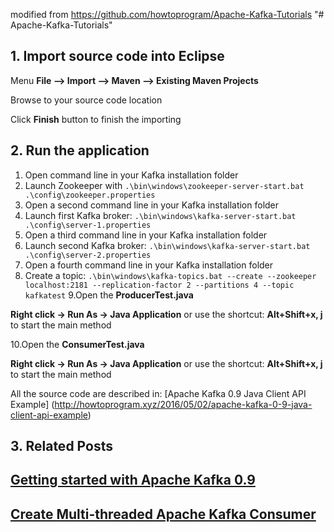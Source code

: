 modified from https://github.com/howtoprogram/Apache-Kafka-Tutorials
"# Apache-Kafka-Tutorials"

## 1. Import source code into Eclipse

Menu **File –> Import –> Maven –> Existing Maven Projects**

Browse to your source code location

Click **Finish** button to finish the importing

## 2. Run the application
1. Open command line in your Kafka installation folder
2. Launch Zookeeper with `.\bin\windows\zookeeper-server-start.bat .\config\zookeeper.properties`
3. Open a second command line in your Kafka installation folder
4. Launch first Kafka broker: `.\bin\windows\kafka-server-start.bat .\config\server-1.properties`
5. Open a third command line in your Kafka installation folder
6. Launch second Kafka broker: `.\bin\windows\kafka-server-start.bat .\config\server-2.properties`
7. Open a fourth command line in your Kafka installation folder
8. Create a topic: `.\bin\windows\kafka-topics.bat --create --zookeeper localhost:2181 --replication-factor 2 --partitions 4 --topic kafkatest` 
9.Open the **ProducerTest.java** 

**Right click -> Run As -> Java Application** or use the shortcut: **Alt+Shift+x, j** to start the main method


10.Open the **ConsumerTest.java** 

**Right click -> Run As -> Java Application** or use the shortcut: **Alt+Shift+x, j** to start the main method

All the source code are described in: [Apache Kafka 0.9 Java Client API Example] (http://howtoprogram.xyz/2016/05/02/apache-kafka-0-9-java-client-api-example)

## 3. Related Posts

## [Getting started with Apache Kafka 0.9](http://howtoprogram.xyz/2016/04/30/getting-started-apache-kafka-0-9)
## [Create Multi-threaded Apache Kafka Consumer](http://howtoprogram.xyz/2016/05/29/create-multi-threaded-apache-kafka-consumer/) 

